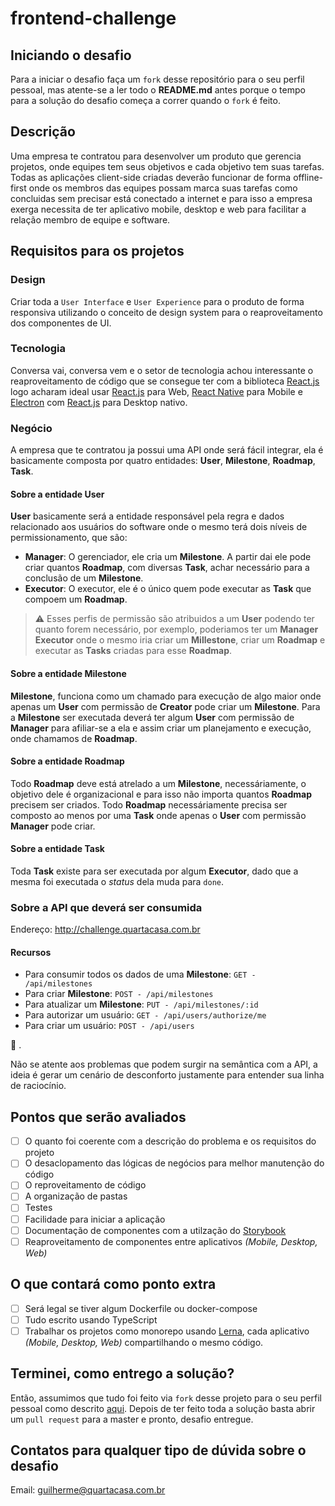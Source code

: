 # frontend-challenge

## Iniciando o desafio
Para a iniciar o desafio faça um `fork` desse repositório para o seu perfil pessoal, mas atente-se a ler todo o **README.md** antes porque o tempo para a solução do desafio começa a correr quando o `fork` é feito.

## Descrição
Uma empresa te contratou para desenvolver um produto que gerencia projetos, onde equipes tem seus objetivos e cada objetivo tem suas tarefas. Todas as aplicações client-side criadas deverão funcionar de forma offline-first onde os membros das equipes possam marca suas tarefas como concluidas sem precisar está conectado a internet e para isso a empresa exerga necessita de ter aplicativo mobile, desktop e web para facilitar a relação membro de equipe e software.

## Requisitos para os projetos

### Design
Criar toda a `User Interface` e `User Experience` para o produto de forma responsiva utilizando o conceito de design system para o reaproveitamento dos componentes de UI.

### Tecnologia
Conversa vai, conversa vem e o setor de tecnologia achou interessante o reaproveitamento de código que se consegue ter com a biblioteca [React.js](https://pt-br.reactjs.org) logo acharam ideal usar [React.js](https://pt-br.reactjs.org/) para Web, [React Native](https://reactnative.dev/) para Mobile e [Electron](https://www.electronjs.org) com [React.js](https://pt-br.reactjs.org) para Desktop nativo.

### Negócio
A empresa que te contratou ja possui uma API onde será fácil integrar, ela é basicamente composta por quatro entidades: **User**, **Milestone**, **Roadmap**, **Task**.

#### Sobre a entidade User
**User** basicamente será a entidade responsável pela regra e dados relacionado aos usuários do software onde o mesmo terá dois níveis de permissionamento, que são:

- **Manager**: O gerenciador, ele cria um **Milestone**. A partir dai ele pode criar quantos **Roadmap**, com diversas **Task**, achar necessário para a conclusão de um **Milestone**.
- **Executor**: O executor, ele é o único quem pode executar as **Task** que compoem um **Roadmap**.

> :warning: Esses perfis de permissão são atribuidos a um **User** podendo ter quanto forem necessário, por exemplo, poderiamos ter um **Manager Executor** onde o mesmo iria criar um **Millestone**, criar um **Roadmap** e executar as **Tasks** criadas para esse **Roadmap**.


#### Sobre a entidade Milestone
**Milestone**, funciona como um chamado para execução de algo maior onde apenas um **User** com permissão de **Creator** pode criar um **Milestone**. Para a **Milestone** ser executada deverá ter algum **User** com permissão de **Manager** para afiliar-se a ela e assim criar um planejamento e execução, onde chamamos de **Roadmap**.

#### Sobre a entidade Roadmap
Todo **Roadmap** deve está atrelado a um **Milestone**, necessáriamente, o objetivo dele é organizacional e para isso não importa quantos **Roadmap** precisem ser criados. Todo **Roadmap** necessáriamente precisa ser composto ao menos por uma **Task** onde apenas o **User** com permissão **Manager** pode criar.

#### Sobre a entidade Task
Toda **Task** existe para ser executada por algum **Executor**, dado que a mesma foi executada o *status* dela muda para `done`.

### Sobre a API que deverá ser consumida

Endereço: http://challenge.quartacasa.com.br

#### Recursos

- Para consumir todos os dados de uma **Milestone**: `GET - /api/milestones`
- Para criar **Milestone**: `POST - /api/milestones`
- Para atualizar um **Milestone**: `PUT - /api/milestones/:id`
- Para autorizar um usuário: `GET - /api/users/authorize/me`
- Para criar um usuário: `POST - /api/users`

:triangular_flag_on_post: .

Não se atente aos problemas que podem surgir na semântica com a API, a ideia é gerar um cenário de desconforto justamente para entender sua linha de raciocínio.

## Pontos que serão avaliados

- [ ] O quanto foi coerente com a descrição do problema e os requisitos do projeto
- [ ] O desaclopamento das lógicas de negócios para melhor manutenção do código
- [ ] O reproveitamento de código
- [ ] A organização de pastas
- [ ] Testes
- [ ] Facilidade para iniciar a aplicação
- [ ] Documentação de componentes com a utilzação do [Storybook](https://storybook.js.org)
- [ ] Reaproveitamento de componentes entre aplicativos *(Mobile, Desktop, Web)*

## O que contará como ponto extra

- [ ] Será legal se tiver algum Dockerfile ou docker-compose
- [ ] Tudo escrito usando TypeScript
- [ ] Trabalhar os projetos como monorepo usando [Lerna](https://github.com/lerna/lerna/blob/master/README.md), cada aplicativo *(Mobile, Desktop, Web)* compartilhando o mesmo código.

## Terminei, como entrego a solução?
Então, assumimos que tudo foi feito via `fork` desse projeto para o seu perfil pessoal como descrito [aqui](#iniciando-o-desafio). Depois de ter feito toda a solução basta abrir um `pull request` para a master e pronto, desafio entregue.

## Contatos para qualquer tipo de dúvida sobre o desafio
Email: guilherme@quartacasa.com.br
